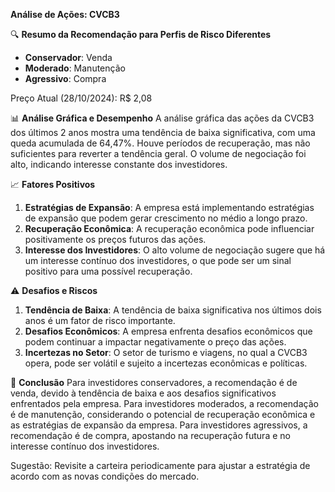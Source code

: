 **Análise de Ações: CVCB3**

🔍 **Resumo da Recomendação para Perfis de Risco Diferentes**
   * **Conservador**: Venda
   * **Moderado**: Manutenção
   * **Agressivo**: Compra

Preço Atual (28/10/2024): R$ 2,08

📊 **Análise Gráfica e Desempenho**
A análise gráfica das ações da CVCB3 dos últimos 2 anos mostra uma tendência de baixa significativa, com uma queda acumulada de 64,47%. Houve períodos de recuperação, mas não suficientes para reverter a tendência geral. O volume de negociação foi alto, indicando interesse constante dos investidores.

📈 **Fatores Positivos**
1. **Estratégias de Expansão**: A empresa está implementando estratégias de expansão que podem gerar crescimento no médio a longo prazo.
2. **Recuperação Econômica**: A recuperação econômica pode influenciar positivamente os preços futuros das ações.
3. **Interesse dos Investidores**: O alto volume de negociação sugere que há um interesse contínuo dos investidores, o que pode ser um sinal positivo para uma possível recuperação.

⚠️ **Desafios e Riscos**
1. **Tendência de Baixa**: A tendência de baixa significativa nos últimos dois anos é um fator de risco importante.
2. **Desafios Econômicos**: A empresa enfrenta desafios econômicos que podem continuar a impactar negativamente o preço das ações.
3. **Incertezas no Setor**: O setor de turismo e viagens, no qual a CVCB3 opera, pode ser volátil e sujeito a incertezas econômicas e políticas.

📌 **Conclusão**
Para investidores conservadores, a recomendação é de venda, devido à tendência de baixa e aos desafios significativos enfrentados pela empresa. Para investidores moderados, a recomendação é de manutenção, considerando o potencial de recuperação econômica e as estratégias de expansão da empresa. Para investidores agressivos, a recomendação é de compra, apostando na recuperação futura e no interesse contínuo dos investidores.

Sugestão: Revisite a carteira periodicamente para ajustar a estratégia de acordo com as novas condições do mercado.